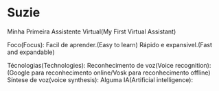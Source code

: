 # Suzie
 Minha Primeira Assistente Virtual(My First Virtual Assistant)

Foco(Focus):
    Facil de aprender.(Easy to learn)
    Rápido e expansivel.(Fast and expandable)

Técnologias(Technologies):
    Reconhecimento de voz(Voice recognition): (Google para reconhecimento online/Vosk para reconhecimento offline)
    Síntese de voz(voice synthesis): 
    Alguma IA(Artificial intelligence):
